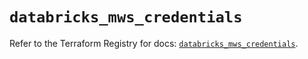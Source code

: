 # `databricks_mws_credentials`

Refer to the Terraform Registry for docs: [`databricks_mws_credentials`](https://registry.terraform.io/providers/databricks/databricks/1.56.0/docs/resources/mws_credentials).
